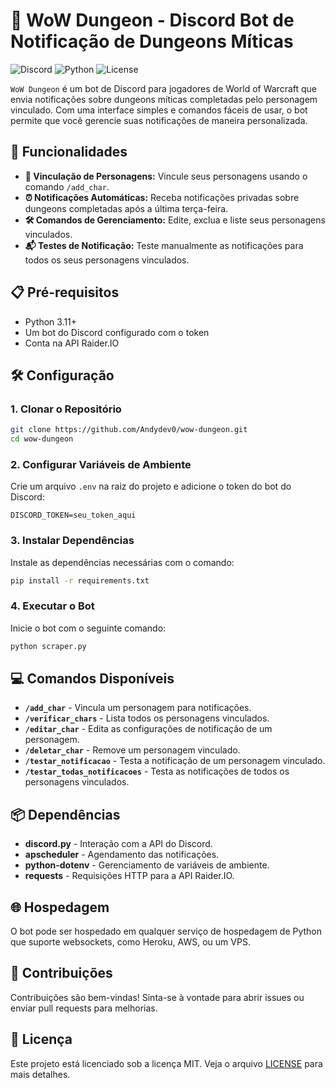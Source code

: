 # 🐉 WoW Dungeon - Discord Bot de Notificação de Dungeons Míticas

![Discord](https://img.shields.io/badge/Discord-Bot-blue?style=flat-square&logo=discord)
![Python](https://img.shields.io/badge/Python-3.11-blue?style=flat-square&logo=python)
![License](https://img.shields.io/badge/License-MIT-green?style=flat-square)

`WoW Dungeon` é um bot de Discord para jogadores de World of Warcraft que envia notificações sobre dungeons míticas completadas pelo personagem vinculado. Com uma interface simples e comandos fáceis de usar, o bot permite que você gerencie suas notificações de maneira personalizada.

## 🚀 Funcionalidades

- **🔗 Vinculação de Personagens:** Vincule seus personagens usando o comando `/add_char`.
- **⏰ Notificações Automáticas:** Receba notificações privadas sobre dungeons completadas após a última terça-feira.
- **🛠️ Comandos de Gerenciamento:** Edite, exclua e liste seus personagens vinculados.
- **📬 Testes de Notificação:** Teste manualmente as notificações para todos os seus personagens vinculados.

## 📋 Pré-requisitos

- Python 3.11+
- Um bot do Discord configurado com o token
- Conta na API Raider.IO

## 🛠️ Configuração

### 1. Clonar o Repositório

```bash
git clone https://github.com/Andydev0/wow-dungeon.git
cd wow-dungeon
```

### 2. Configurar Variáveis de Ambiente

Crie um arquivo `.env` na raiz do projeto e adicione o token do bot do Discord:

```env
DISCORD_TOKEN=seu_token_aqui
```

### 3. Instalar Dependências

Instale as dependências necessárias com o comando:

```bash
pip install -r requirements.txt
```

### 4. Executar o Bot

Inicie o bot com o seguinte comando:

```bash
python scraper.py
```

## 💻 Comandos Disponíveis

- **`/add_char`** - Vincula um personagem para notificações.
- **`/verificar_chars`** - Lista todos os personagens vinculados.
- **`/editar_char`** - Edita as configurações de notificação de um personagem.
- **`/deletar_char`** - Remove um personagem vinculado.
- **`/testar_notificacao`** - Testa a notificação de um personagem vinculado.
- **`/testar_todas_notificacoes`** - Testa as notificações de todos os personagens vinculados.

## 📦 Dependências

- **discord.py** - Interação com a API do Discord.
- **apscheduler** - Agendamento das notificações.
- **python-dotenv** - Gerenciamento de variáveis de ambiente.
- **requests** - Requisições HTTP para a API Raider.IO.

## 🌐 Hospedagem

O bot pode ser hospedado em qualquer serviço de hospedagem de Python que suporte websockets, como Heroku, AWS, ou um VPS.

## 🤝 Contribuições

Contribuições são bem-vindas! Sinta-se à vontade para abrir issues ou enviar pull requests para melhorias.

## 📝 Licença

Este projeto está licenciado sob a licença MIT. Veja o arquivo [LICENSE](LICENSE) para mais detalhes.
